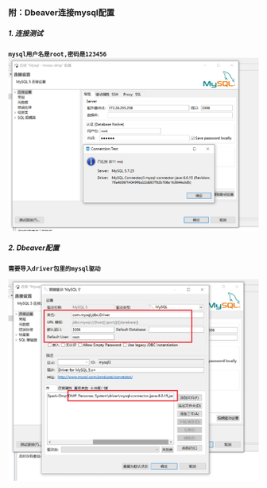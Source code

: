 ### 附：Dbeaver连接mysql配置


##### 1. 连接测试
**`mysql用户名是root,密码是123456`**
![Alternative text](images/mysql-1.png "")

##### 2. Dbeaver配置
**`需要导入driver包里的mysql驱动`**

![Alternative text](images/mysql-2.png "")


